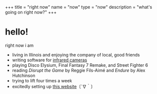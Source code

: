 +++
title = "right now"
name = "now"
type = "now"
description = "what's going on right now?"
+++

# hello!

right now i am
* living in Illinois and enjoying the company of local, good friends
* writing software for [infrared cameras](https://www.episensors.us/)
* playing Disco Elysium, Final Fantasy 7 Remake, and Street Fighter 6
* reading *Disrupt the Game* by Reggie Fils-Aimé and *Endure* by Alex Hutchinson
* trying to lift four times a week
* excitedly setting up [this website](https://gabechutuape.github.io/gooberverse)〔´∇｀〕

 